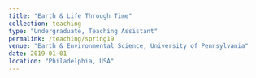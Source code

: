 ```yaml
---
title: "Earth & Life Through Time"
collection: teaching
type: "Undergraduate, Teaching Assistant"
permalink: /teaching/spring19
venue: "Earth & Environmental Science, University of Pennsylvania"
date: 2019-01-01
location: "Philadelphia, USA"
---
```

